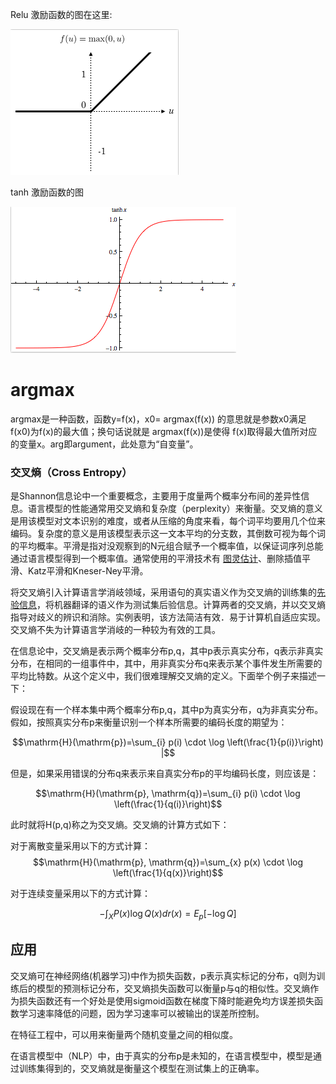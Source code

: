 Relu 激励函数的图在这里:

![](/assets/commonf-rleu.png)

tanh 激励函数的图

![](/assets/commonf-tanh.png)

# argmax

argmax是一种函数，函数y=f\(x\)，x0= argmax\(f\(x\)\) 的意思就是参数x0满足f\(x0\)为f\(x\)的最大值；换句话说就是 argmax\(f\(x\)\)是使得 f\(x\)取得最大值所对应的变量x。arg即argument，此处意为“自变量”。

### **交叉熵（Cross Entropy）**

是Shannon信息论中一个重要概念，主要用于度量两个概率分布间的差异性信息。语言模型的性能通常用交叉熵和复杂度（perplexity）来衡量。交叉熵的意义是用该模型对文本识别的难度，或者从压缩的角度来看，每个词平均要用几个位来编码。复杂度的意义是用该模型表示这一文本平均的分支数，其倒数可视为每个词的平均概率。平滑是指对没观察到的N元组合赋予一个概率值，以保证词序列总能通过语言模型得到一个概率值。通常使用的平滑技术有 [图灵估计](https://baike.baidu.com/item/图灵估计/8011740)、删除插值平滑、Katz平滑和Kneser-Ney平滑。

将交叉熵引入计算语言学消岐领域，采用语句的真实语义作为交叉熵的训练集的[先验信息](https://baike.baidu.com/item/先验信息)，将机器翻译的语义作为测试集后验信息。计算两者的交叉熵，并以交叉熵指导对歧义的辨识和消除。实例表明，该方法简洁有效．易于计算机自适应实现。交叉熵不失为计算语言学消岐的一种较为有效的工具。

在信息论中，交叉熵是表示两个概率分布p,q，其中p表示真实分布，q表示非真实分布，在相同的一组事件中，其中，用非真实分布q来表示某个事件发生所需要的平均比特数。从这个定义中，我们很难理解交叉熵的定义。下面举个例子来描述一下：

假设现在有一个样本集中两个概率分布p,q，其中p为真实分布，q为非真实分布。假如，按照真实分布p来衡量识别一个样本所需要的编码长度的期望为：

$$\mathrm{H}(\mathrm{p})=\sum_{i} p(i) \cdot \log \left(\frac{1}{p(i)}\right) |$$

但是，如果采用错误的分布q来表示来自真实分布p的平均编码长度，则应该是：

$$\mathrm{H}(\mathrm{p}, \mathrm{q})=\sum_{i} p(i) \cdot \log \left(\frac{1}{q(i)}\right)$$

此时就将H\(p,q\)称之为交叉熵。交叉熵的计算方式如下：

对于离散变量采用以下的方式计算：$$\mathrm{H}(\mathrm{p}, \mathrm{q})=\sum_{x} p(x) \cdot \log \left(\frac{1}{q(x)}\right)$$

对于连续变量采用以下的方式计算：

$$-\int_{X} P(x) \log Q(x) d r(x)=E_{p}[-\log Q]$$

## 应用

交叉熵可在神经网络\(机器学习\)中作为损失函数，p表示真实标记的分布，q则为训练后的模型的预测标记分布，交叉熵损失函数可以衡量p与q的相似性。交叉熵作为损失函数还有一个好处是使用sigmoid函数在梯度下降时能避免均方误差损失函数学习速率降低的问题，因为学习速率可以被输出的误差所控制。

在特征工程中，可以用来衡量两个随机变量之间的相似度。

在语言模型中（NLP）中，由于真实的分布p是未知的，在语言模型中，模型是通过训练集得到的，交叉熵就是衡量这个模型在测试集上的正确率。

